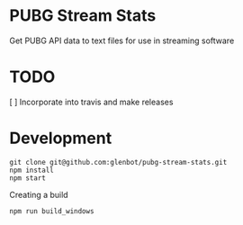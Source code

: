 # PUBG Stream Stats

Get PUBG API data to text files for use in streaming software

# TODO

[ ] Incorporate into travis and make releases

# Development

```
git clone git@github.com:glenbot/pubg-stream-stats.git
npm install
npm start
```
Creating a build

```
npm run build_windows
```
